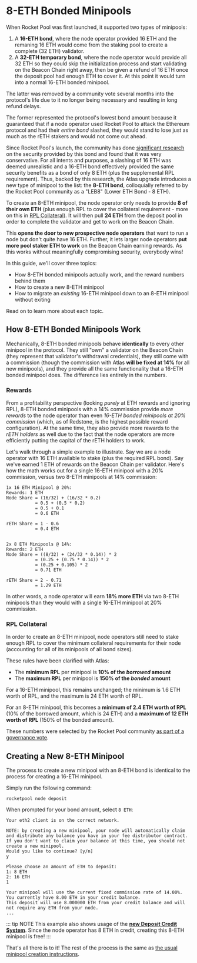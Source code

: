 # 8-ETH Bonded Minipools

When Rocket Pool was first launched, it supported two types of minipools:

1. A **16-ETH bond**, where the node operator provided 16 ETH and the remaning 16 ETH would come from the staking pool to create a complete (32 ETH) validator.
2. A **32-ETH temporary bond**, where the node operator would provide all 32 ETH so they could skip the initialization process and start validating on the Beacon Chain right away, then be given a refund of 16 ETH once the deposit pool had enough ETH to cover it. At this point it would turn into a normal 16-ETH bonded minipool.

The latter was removed by a community vote several months into the protocol's life due to it no longer being necessary and resulting in long refund delays.

The former represented the protocol's lowest bond amount because it guaranteed that if a node operator used Rocket Pool to attack the Ethereum protocol and had their _entire bond_ slashed, they would stand to lose just as much as the rETH stakers and would not come out ahead.

Since Rocket Pool's launch, the community has done [significant research](https://dao.rocketpool.net/t/leb8-discussion-thread/899) on the security provided by this bond and found that it was very conservative.
For all intents and purposes, a slashing of 16 ETH was deemed unrealistic and a 16-ETH bond effectively provided the same security benefits as a bond of only 8 ETH (plus the supplemental RPL requirement).
Thus, backed by this research, the Atlas upgrade introduces a new type of minipool to the list: the **8-ETH bond**, colloquially referred to by the Rocket Pool community as a "LEB8" (Lower ETH Bond - 8 ETH).

To create an 8-ETH minipool, the node operator only needs to provide **8 of their own ETH** (plus enough RPL to cover the collateral requirement - more on this in [RPL Collateral](#rpl-collateral)).
It will then pull **24 ETH** from the deposit pool in order to complete the validator and get to work on the Beacon Chain.

This **opens the door to new prospective node operators** that want to run a node but don't quite have 16 ETH.
Further, it lets larger node operators **put more pool staker ETH to work** on the Beacon Chain earning rewards.
As this works without meaningfully compromising security, everybody wins!

In this guide, we'll cover three topics:

- How 8-ETH bonded minipools actually work, and the reward numbers behind them
- How to create a new 8-ETH minipool
- How to migrate an _existing_ 16-ETH minipool down to an 8-ETH minipool without exiting

Read on to learn more about each topic.

## How 8-ETH Bonded Minipools Work

Mechanically, 8-ETH bonded minipools behave **identically** to every other minipool in the protocol.
They still "own" a validator on the Beacon Chain (they represent that validator's withdrawal credentials), they still come with a commission (though the commission with Atlas **will be fixed at 14%** for all new minipools), and they provide all the same functionality that a 16-ETH bonded minipool does.
The difference lies entirely in the numbers.

### Rewards

From a profitability perspective (looking _purely_ at ETH rewards and ignoring RPL), 8-ETH bonded minipools with a 14% commission provide _more rewards_ to the node operator than even _16-ETH bonded minipools at 20% commission_ (which, as of Redstone, is the highest possible reward configuration).
At the same time, they also provide more rewards to the _rETH holders_ as well due to the fact that the node operators are more efficiently putting the capital of the rETH holders to work.

Let's walk through a simple example to illustrate.
Say we are a node operator with 16 ETH available to stake (plus the required RPL bond).
Say we've earned 1 ETH of rewards on the Beacon Chain per validator.
Here's how the math works out for a single 16-ETH minipool with a 20% commission, versus two 8-ETH minipools at 14% commission:

```
1x 16 ETH Minipool @ 20%:
Rewards: 1 ETH
Node Share = (16/32) + (16/32 * 0.2)
           = 0.5 + (0.5 * 0.2)
           = 0.5 + 0.1
           = 0.6 ETH

rETH Share = 1 - 0.6
           = 0.4 ETH


2x 8 ETH Minipools @ 14%:
Rewards: 2 ETH
Node Share = ((8/32) + (24/32 * 0.14)) * 2
           = (0.25 + (0.75 * 0.14)) * 2
           = (0.25 + 0.105) * 2
           = 0.71 ETH

rETH Share = 2 - 0.71
           = 1.29 ETH
```

In other words, a node operator will earn **18% more ETH** via two 8-ETH minipools than they would with a single 16-ETH minipool at 20% commission.

### RPL Collateral

In order to create an 8-ETH minipool, node operators still need to stake enough RPL to cover the minimum collateral requirements for their node (accounting for all of its minipools of all bond sizes).

These rules have been clarified with Atlas:

- The **minimum RPL** per minipool is **10% of the _borrowed_ amount**
- The **maximum RPL** per minipool is **150% of the _bonded_ amount**

For a 16-ETH minipool, this remains unchanged; the minimum is 1.6 ETH worth of RPL, and the maximum is 24 ETH worth of RPL.

For an 8-ETH minipool, this becomes a **minimum of 2.4 ETH worth of RPL** (10% of the borrowed amount, which is 24 ETH) and a **maximum of 12 ETH worth of RPL** (150% of the bonded amount).

These numbers were selected by the Rocket Pool community [as part of a governance vote](https://vote.rocketpool.net/#/proposal/0x7426469ae1f7c6de482ab4c2929c3e29054991601c95f24f4f4056d424f9f671).

## Creating a New 8-ETH Minipool

The process to create a new minipool with an 8-ETH bond is identical to the process for creating a 16-ETH minipool.

Simply run the following command:

```
rocketpool node deposit
```

When prompted for your bond amount, select `8 ETH`:

```
Your eth2 client is on the correct network.

NOTE: by creating a new minipool, your node will automatically claim and distribute any balance you have in your fee distributor contract. If you don't want to claim your balance at this time, you should not create a new minipool.
Would you like to continue? [y/n]
y

Please choose an amount of ETH to deposit:
1: 8 ETH
2: 16 ETH
1

Your minipool will use the current fixed commission rate of 14.00%.
You currently have 8.00 ETH in your credit balance.
This deposit will use 8.000000 ETH from your credit balance and will not require any ETH from your node.
...
```

::: tip NOTE
This example also shows usage of the [**new Deposit Credit System**](../node/credit).
Since the node operator has 8 ETH in credit, creating this 8-ETH minipool is free!
:::

That's all there is to it!
The rest of the process is the same as [the usual minipool creation instructions](../node/create-validator).
